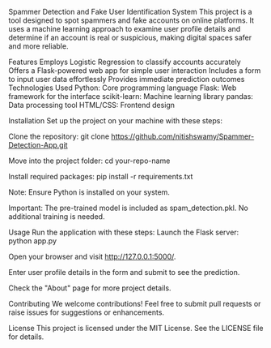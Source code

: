 Spammer Detection and Fake User Identification System
This project is a tool designed to spot spammers and fake accounts on online platforms. It uses a machine learning approach to examine user profile details and determine if an account is real or suspicious, making digital spaces safer and more reliable.

Features
Employs Logistic Regression to classify accounts accurately
Offers a Flask-powered web app for simple user interaction
Includes a form to input user data effortlessly
Provides immediate prediction outcomes
Technologies Used
Python: Core programming language Flask: Web framework for the interface scikit-learn: Machine learning library pandas: Data processing tool HTML/CSS: Frontend design

Installation
Set up the project on your machine with these steps:

Clone the repository:
git clone https://github.com/nitishswamy/Spammer-Detection-App.git


Move into the project folder:
cd your-repo-name

Install required packages:
pip install -r requirements.txt

Note: Ensure Python is installed on your system.

Important: The pre-trained model is included as spam_detection.pkl. No additional training is needed.

Usage
Run the application with these steps:
Launch the Flask server: python app.py

Open your browser and visit http://127.0.0.1:5000/.

Enter user profile details in the form and submit to see the prediction.

Check the "About" page for more project details.

Contributing
We welcome contributions! Feel free to submit pull requests or raise issues for suggestions or enhancements.

License
This project is licensed under the MIT License. See the LICENSE file for details.

